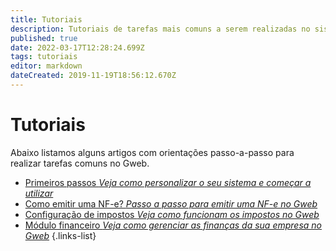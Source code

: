 ```yaml
---
title: Tutoriais
description: Tutoriais de tarefas mais comuns a serem realizadas no sistema
published: true
date: 2022-03-17T12:28:24.699Z
tags: tutoriais
editor: markdown
dateCreated: 2019-11-19T18:56:12.670Z
---
```


# Tutoriais

Abaixo listamos alguns artigos com orientações passo-a-passo para realizar tarefas comuns no Gweb.

- [Primeiros passos *Veja como personalizar o seu sistema e começar a utilizar*](/tutoriais/primeiros-passos)
- [Como emitir uma NF-e? *Passo a passo para emitir uma NF-e no Gweb*](/tutoriais/como-emitir-uma-nfe)
- [Configuração de impostos *Veja como funcionam os impostos no Gweb*](/tutoriais/configurar-impostos)
- [Módulo financeiro *Veja como gerenciar as finanças da sua empresa no Gweb*](/tutoriais/financeiro)
{.links-list}